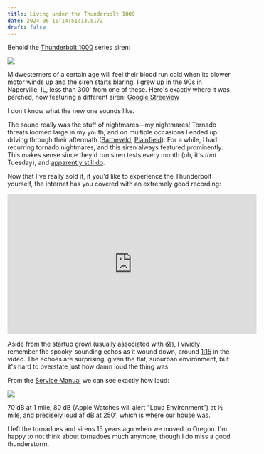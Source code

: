 ```yaml
---
title: Living under the Thunderbolt 1000
date: 2024-06-10T14:51:13.517Z
draft: false
---
```

Behold the [Thunderbolt 1000](https://en.wikipedia.org/wiki/Thunderbolt_(siren)) series siren:

![](/img/federal_signal_thunderbolt_1003_head.jpg)

Midwesterners of a certain age will feel their blood run cold when its blower motor winds up and the siren starts blaring. I grew up in the 90s in Naperville, IL, less than 300' from one of these. Here's exactly where it was perched, now featuring a different siren: [Google Streeview](https://www.google.com/maps/@41.7477834,-88.1350469,3a,75y,289.31h,108.44t/data=!3m7!1e1!3m5!1snIR4zNMWkkKRo4ldX4hhqA!2e0!6shttps:%2F%2Fstreetviewpixels-pa.googleapis.com%2Fv1%2Fthumbnail%3Fpanoid%3DnIR4zNMWkkKRo4ldX4hhqA%26cb_client%3Dmaps_sv.share%26w%3D900%26h%3D600%26yaw%3D289.30785989636723%26pitch%3D-18.43564057003364%26thumbfov%3D90!7i16384!8i8192?coh=205410&entry=ttu>)

I don't know what the new one sounds like.

The sound really was the stuff of nightmares—my nightmares! Tornado threats loomed large in my youth, and on multiple occasions I ended up driving through their aftermath ([Barneveld](https://en.wikipedia.org/wiki/Tornado_outbreak_of_June_7%E2%80%938,_1984), [Plainfield](https://en.wikipedia.org/wiki/1990_Plainfield_tornado)). For a while, I had recurring tornado nightmares, and this siren always featured prominently. This makes sense since they'd run siren tests every month (oh, it's *that* Tuesday), and [apparently still do](https://www.naperville.il.us/services/naperville-fire-department/emergency-preparedness/be-informed/outdoor-warning-siren-system/).

Now that I've really sold it, if you'd like to experience the Thunderbolt yourself, the internet has you covered with an extremely good recording:

<iframe width="560" height="315" src="https://www.youtube.com/embed/d9rRSY0dRIU?si=XdYuhTQw5YUhgj3e" title="YouTube video player" frameborder="0" allow="accelerometer; autoplay; clipboard-write; encrypted-media; gyroscope; picture-in-picture; web-share" referrerpolicy="strict-origin-when-cross-origin" allowfullscreen></iframe>

Aside from the startup growl (usually associated with 😱), I vividly remember the spooky-sounding echos as it wound down, around [1:15](https://youtu.be/d9rRSY0dRIU?t=75) in the video. The echoes are surprising, given the flat, suburban environment, but it's hard to overstate just how damn loud the thing was.

From the [Service Manual](https://web.archive.org/web/20220730161818/http://www.civildefensemuseum.com/sirens/manuals/thunderbolt/Tbolt-2.pdf) we can see exactly how loud:

![](/img/thunderbolt_coverage.png)

70 dB at 1 mile, 80 dB (Apple Watches will alert "Loud Environment") at ½ mile, and precisely loud af dB at 250', which is where our house was.

I left the tornadoes and sirens 15 years ago when we moved to Oregon. I'm happy to not think about tornadoes much anymore, though I do miss a good thunderstorm. 